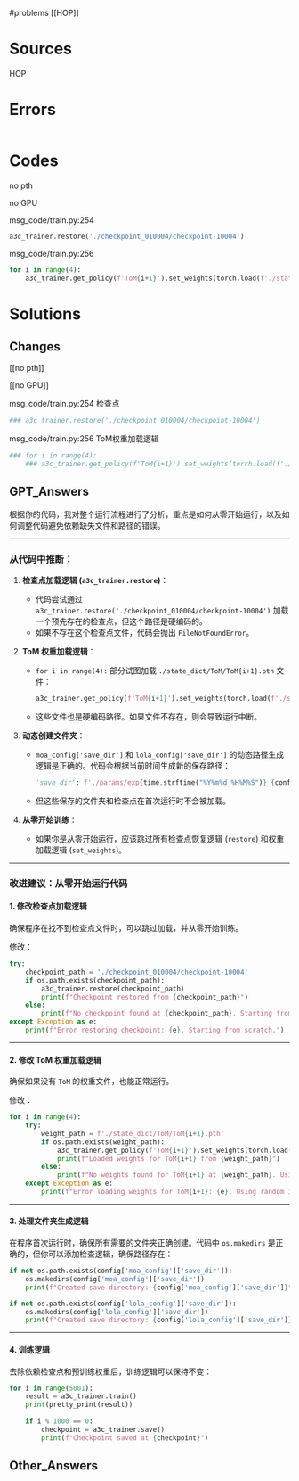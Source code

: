 #problems
[[HOP]]
# Sources
HOP

# Errors
```bash

```

# Codes
no pth

no GPU

msg_code/train.py:254
```python
a3c_trainer.restore('./checkpoint_010004/checkpoint-10004')
```

msg_code/train.py:256
```python
for i in range(4):  
	a3c_trainer.get_policy(f'ToM{i+1}').set_weights(torch.load(f'./state_dict/ToM/ToM{i+1}.pth'))
```

# Solutions
## Changes 
[[no pth]]

[[no GPU]]

msg_code/train.py:254   检查点
```python
### a3c_trainer.restore('./checkpoint_010004/checkpoint-10004')
```

msg_code/train.py:256 ToM权重加载逻辑
```python
### for i in range(4):  
	### a3c_trainer.get_policy(f'ToM{i+1}').set_weights(torch.load(f'./state_dict/ToM/ToM{i+1}.pth'))
```

## GPT_Answers
根据你的代码，我对整个运行流程进行了分析，重点是如何从零开始运行，以及如何调整代码避免依赖缺失文件和路径的错误。

---

### **从代码中推断：**

1. **检查点加载逻辑 (`a3c_trainer.restore`)**：
    
    - 代码尝试通过 `a3c_trainer.restore('./checkpoint_010004/checkpoint-10004')` 加载一个预先存在的检查点，但这个路径是硬编码的。
    - 如果不存在这个检查点文件，代码会抛出 `FileNotFoundError`。
2. **ToM 权重加载逻辑**：
    
    - `for i in range(4):` 部分试图加载 `./state_dict/ToM/ToM{i+1}.pth` 文件：
        
        ```python
        a3c_trainer.get_policy(f'ToM{i+1}').set_weights(torch.load(f'./state_dict/ToM/ToM{i+1}.pth'))
        ```
        
    - 这些文件也是硬编码路径。如果文件不存在，则会导致运行中断。
3. **动态创建文件夹**：
    
    - `moa_config['save_dir']` 和 `lola_config['save_dir']` 的动态路径生成逻辑是正确的。代码会根据当前时间生成新的保存路径：
        
        ```python
        'save_dir': f'./params/exp{time.strftime("%Y%m%d_%H%M%S")}_{config["env_config"]["player_num"]}p'
        ```
        
    - 但这些保存的文件夹和检查点在首次运行时不会被加载。
4. **从零开始训练**：
    
    - 如果你是从零开始运行，应该跳过所有检查点恢复逻辑 (`restore`) 和权重加载逻辑 (`set_weights`)。

---

### **改进建议：从零开始运行代码**

#### 1. **修改检查点加载逻辑**

确保程序在找不到检查点文件时，可以跳过加载，并从零开始训练。

修改：

```python
try:
    checkpoint_path = './checkpoint_010004/checkpoint-10004'
    if os.path.exists(checkpoint_path):
        a3c_trainer.restore(checkpoint_path)
        print(f"Checkpoint restored from {checkpoint_path}")
    else:
        print(f"No checkpoint found at {checkpoint_path}. Starting from scratch.")
except Exception as e:
    print(f"Error restoring checkpoint: {e}. Starting from scratch.")
```

---

#### 2. **修改 ToM 权重加载逻辑**

确保如果没有 `ToM` 的权重文件，也能正常运行。

修改：

```python
for i in range(4):
    try:
        weight_path = f'./state_dict/ToM/ToM{i+1}.pth'
        if os.path.exists(weight_path):
            a3c_trainer.get_policy(f'ToM{i+1}').set_weights(torch.load(weight_path))
            print(f"Loaded weights for ToM{i+1} from {weight_path}")
        else:
            print(f"No weights found for ToM{i+1} at {weight_path}. Using random initialization.")
    except Exception as e:
        print(f"Error loading weights for ToM{i+1}: {e}. Using random initialization.")
```

---

#### 3. **处理文件夹生成逻辑**

在程序首次运行时，确保所有需要的文件夹正确创建。代码中 `os.makedirs` 是正确的，但你可以添加检查逻辑，确保路径存在：

```python
if not os.path.exists(config['moa_config']['save_dir']):
    os.makedirs(config['moa_config']['save_dir'])
    print(f"Created save directory: {config['moa_config']['save_dir']}")

if not os.path.exists(config['lola_config']['save_dir']):
    os.makedirs(config['lola_config']['save_dir'])
    print(f"Created save directory: {config['lola_config']['save_dir']}")
```

---

#### 4. **训练逻辑**

去除依赖检查点和预训练权重后，训练逻辑可以保持不变：

```python
for i in range(5001):
    result = a3c_trainer.train()
    print(pretty_print(result))
    
    if i % 1000 == 0:
        checkpoint = a3c_trainer.save()
        print(f"Checkpoint saved at {checkpoint}")
```


## Other_Answers